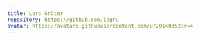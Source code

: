 ```yaml
---
title: Lars Grüter
repository: https://github.com/lagru
avatar: https://avatars.githubusercontent.com/u/20140352?v=4
---
```

